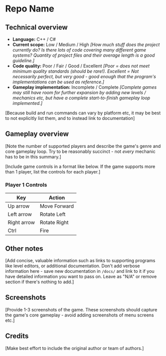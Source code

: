 # Repo Name

## Technical overview

- **Language:** C++ / C#
- **Current scope:** Low / Medium / High _[How much stuff does the project currently do? Is there lots of code covering many different game systems? Quantity of project files and their average length is a good guideline.]_
- **Code quality:** Poor / Fair / Good / Excellent _[Poor = does not meet minimum quality standards (should be rare!). Excellent = Not necessarily perfect, but very good - good enough that the program's implementations can be used as reference.]_
- **Gameplay implementation:** Incomplete / Complete _[Complete games may still have room for further expansion by adding new levels / mechanics etc, but have a complete start-to-finish gameplay loop implemented.]_

[Because build and run commands can vary by platform etc, it may be best to not explicitly list them, and to instead link to documentation]

## Gameplay overview

[Note the number of supported players and describe the game's genre and core gameplay loop. Try to be reasonably succinct - not _every_ mechanic has to be in this summary.]

[Include game controls in a format like below. If the game supports more than 1 player, list the controls for each player.]

### Player 1 Controls

| Key          | Action        |
|--------------|---------------|
| Up arrow     | Move Forward  |
| Left arrow   | Rotate Left   |
| Right arrow  | Rotate Right  |
| Ctrl         | Fire          |

## Other notes

[Add concise, valuable information such as links to supporting programs like level editors, or additional documentation. Don't add verbose information here - save new documentation in `/docs/` and link to it if you have detailed information you want to pass on. Leave as "N/A" or remove section if there's nothing to add.]

## Screenshots

[Provide 1-3 screenshots of the game. These screenshots should capture the game's core gameplay - avoid adding screenshots of menu screens etc.]

## Credits

[Make best effort to include the original author or team of authors.]
